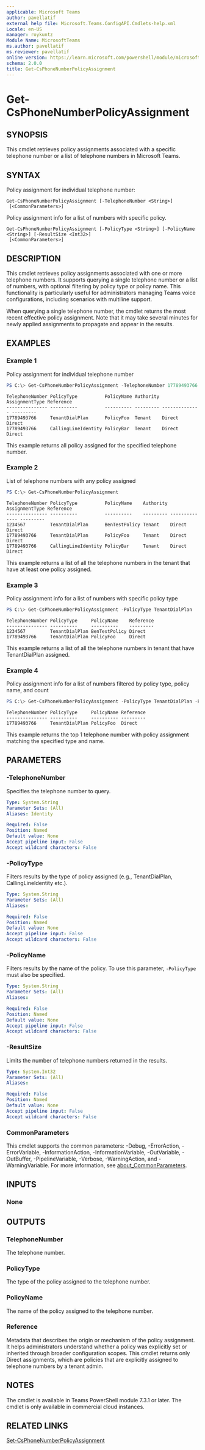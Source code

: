 ```yaml
---
applicable: Microsoft Teams
author: pavellatif
external help file: Microsoft.Teams.ConfigAPI.Cmdlets-help.xml
Locale: en-US
manager: roykuntz
Module Name: MicrosoftTeams
ms.author: pavellatif
ms.reviewer: pavellatif
online version: https://learn.microsoft.com/powershell/module/microsoftteams/get-csphonenumberpolicyassignment
schema: 2.0.0
title: Get-CsPhoneNumberPolicyAssignment
---
```


# Get-CsPhoneNumberPolicyAssignment

## SYNOPSIS
This cmdlet retrieves policy assignments associated with a specific telephone number or a list of telephone numbers in Microsoft Teams.

## SYNTAX
Policy assignment for individual telephone number:
```
Get-CsPhoneNumberPolicyAssignment [-TelephoneNumber <String>]
 [<CommonParameters>]
```

Policy assignment info for a list of numbers with specific policy.
```
Get-CsPhoneNumberPolicyAssignment [-PolicyType <String>] [-PolicyName <String>] [-ResultSize <Int32>]
 [<CommonParameters>]
```

## DESCRIPTION
This cmdlet retrieves policy assignments associated with one or more telephone numbers. It supports querying a single telephone number or a list of numbers, with optional filtering by policy type or policy name. This functionality is particularly useful for administrators managing Teams voice configurations, including scenarios with multiline support.

When querying a single telephone number, the cmdlet returns the most recent effective policy assignment. Note that it may take several minutes for newly applied assignments to propagate and appear in the results.

## EXAMPLES

### Example 1
Policy assignment for individual telephone number

```powershell
PS C:\> Get-CsPhoneNumberPolicyAssignment -TelephoneNumber 17789493766
```
```output
TelephoneNumber PolicyType          PolicyName Authority AssignmentType Reference
--------------- ----------          ---------- --------- -------------- ---------
17789493766     TenantDialPlan      PolicyFoo  Tenant    Direct         Direct
17789493766     CallingLineIdentity PolicyBar  Tenant    Direct         Direct
```
This example returns all policy assigned for the specified telephone number.


### Example 2
List of telephone numbers with any policy assigned

```powershell
PS C:\> Get-CsPhoneNumberPolicyAssignment
```
```output
TelephoneNumber PolicyType          PolicyName    Authority AssignmentType Reference
--------------- ----------          ----------    --------- -------------- ---------
1234567         TenantDialPlan      BenTestPolicy Tenant    Direct         Direct
17789493766     TenantDialPlan      PolicyFoo     Tenant    Direct         Direct
17789493766     CallingLineIdentity PolicyBar     Tenant    Direct         Direct
```
This example returns a list of all the telephone numbers in the tenant that have at least one policy assigned.

### Example 3
Policy assignment info for a list of numbers with specific policy type

```powershell
PS C:\> Get-CsPhoneNumberPolicyAssignment -PolicyType TenantDialPlan
```
```output
TelephoneNumber PolicyType     PolicyName    Reference
--------------- ----------     ----------    ---------
1234567         TenantDialPlan BenTestPolicy Direct
17789493766     TenantDialPlan PolicyFoo     Direct
```
This example returns a list of all the telephone numbers in tenant that have TenantDialPlan assigned.

### Example 4
Policy assignment info for a list of numbers filtered by policy type, policy name, and count

```powershell
PS C:\> Get-CsPhoneNumberPolicyAssignment -PolicyType TenantDialPlan -PolicyName PolicyFoo -ResultSize 1
```
```output
TelephoneNumber PolicyType     PolicyName Reference
--------------- ----------     ---------- ---------
17789493766     TenantDialPlan PolicyFoo  Direct
```
This example returns the top 1 telephone number with policy assignment matching the specified type and name.


## PARAMETERS

### -TelephoneNumber
Specifies the telephone number to query.

```yaml
Type: System.String
Parameter Sets: (All)
Aliases: Identity

Required: False
Position: Named
Default value: None
Accept pipeline input: False
Accept wildcard characters: False
```

### -PolicyType
Filters results by the type of policy assigned (e.g., TenantDialPlan, CallingLineIdentity etc.).

```yaml
Type: System.String
Parameter Sets: (All)
Aliases:

Required: False
Position: Named
Default value: None
Accept pipeline input: False
Accept wildcard characters: False
```

### -PolicyName
Filters results by the name of the policy.
To use this parameter, `-PolicyType` must also be specified.

```yaml
Type: System.String
Parameter Sets: (All)
Aliases:

Required: False
Position: Named
Default value: None
Accept pipeline input: False
Accept wildcard characters: False
```

### -ResultSize
Limits the number of telephone numbers returned in the results.

```yaml
Type: System.Int32
Parameter Sets: (All)
Aliases:

Required: False
Position: Named
Default value: None
Accept pipeline input: False
Accept wildcard characters: False
```

### CommonParameters
This cmdlet supports the common parameters: -Debug, -ErrorAction, -ErrorVariable, -InformationAction, -InformationVariable, -OutVariable, -OutBuffer, -PipelineVariable, -Verbose, -WarningAction, and -WarningVariable. For more information, see [about_CommonParameters](http://go.microsoft.com/fwlink/?LinkID=113216).

## INPUTS

### None

## OUTPUTS

### TelephoneNumber
The telephone number.

### PolicyType
The type of the policy assigned to the telephone number.

### PolicyName
The name of the policy assigned to the telephone number.

### Reference
Metadata that describes the origin or mechanism of the policy assignment. It helps administrators understand whether a policy was explicitly set or inherited through broader configuration scopes. This cmdlet returns only Direct assignments, which are policies that are explicitly assigned to telephone numbers by a tenant admin.

## NOTES
The cmdlet is available in Teams PowerShell module 7.3.1 or later.
The cmdlet is only available in commercial cloud instances.

## RELATED LINKS

[Set-CsPhoneNumberPolicyAssignment](./set-csphonenumberpolicyassignment.md)